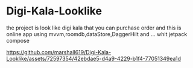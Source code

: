# Digi-Kala-Looklike
the project is look like digi kala that you can purchase order and this is online app using mvvm,roomdb,dataStore,DaggerHilt and ... whit jetpack compose




https://github.com/marshall619/Digi-Kala-Looklike/assets/72597354/42ebdae5-d4a9-4229-b1f4-77051349ea1d

